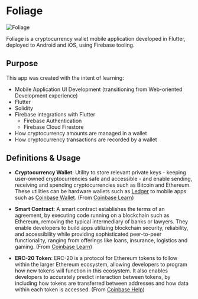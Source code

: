 # Foliage #

![Foliage](https://raw.githubusercontent.com/AVS1508/foliage/main/lib/assets/images/icon_alpha.png)

Foliage is a cryptocurrency wallet mobile application developed in Flutter, deployed to Android and iOS, using Firebase tooling.

## Purpose ##

This app was created with the intent of learning:

- Mobile Application UI Development (transitioning from Web-oriented Development experience)
- Flutter
- Solidity
- Firebase integrations with Flutter
    - Firebase Authentication
    - Firebase Cloud Firestore
- How cryptocurrency amounts are managed in a wallet
- How cryptocurrency transactions are recorded by a wallet

## Definitions & Usage ##

- **Cryptocurrency Wallet**: Utility to store relevant private keys - keeping user-owned cryptocurrencies safe and accessible - and enable sending, receiving and spending cryptocurrencies such as Bitcoin and Ethereum. These utilities can be hardware wallets such as [Ledger](https://www.ledger.com/) to mobile apps such as [Coinbase Wallet](https://wallet.coinbase.com/). (From [Coinbase Learn](https://www.coinbase.com/learn/crypto-basics/what-is-a-crypto-wallet))

- **Smart Contract**: A smart contract establishes the terms of an agreement, by executing code running on a blockchain such as Ethereum, removing the typical intermediary of banks or lawyers. They enable developers to build apps utilizing blockchain security, reliability, and accessibility while providing sophisticated peer-to-peer functionality, ranging from offerings like loans, insurance, logistics and gaming. (From [Coinbase Learn](https://www.coinbase.com/learn/crypto-basics/what-is-a-smart-contract))

- **ERC-20 Token**: ERC-20 is a protocol for Ethereum tokens to follow within the larger Ethereum ecosystem, allowing developers to program how new tokens will function in this ecosystem. It also enables developers to accurately predict interaction between tokens, by including how tokens are transferred between addresses and how data within each token is accessed. (From [Coinbase Help](https://help.coinbase.com/en/coinbase/getting-started/crypto-education/what-is-erc20))
